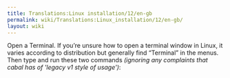 ```yaml
---
title: Translations:Linux installation/12/en-gb
permalink: wiki/Translations:Linux_installation/12/en-gb/
layout: wiki
---
```


Open a Terminal. If you’re unsure how to open a terminal window in
Linux, it varies according to distribution but generally find “Terminal”
in the menus. Then type and run these two commands *(ignoring any
complaints that cabal has of 'legacy v1 style of usage')*:

